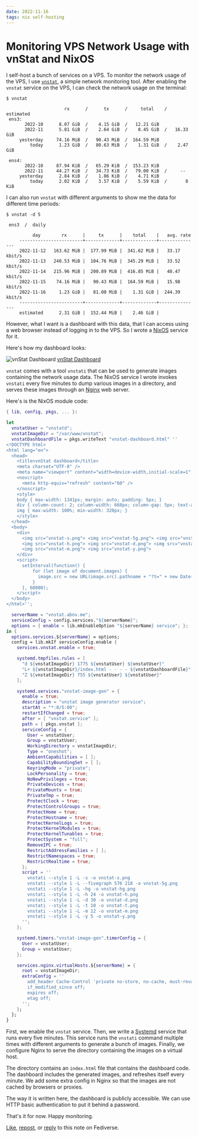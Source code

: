 ```yaml
---
date: 2022-11-16
tags: nix self-hosting
---
```


# Monitoring VPS Network Usage with vnStat and NixOS

I self-host a bunch of services on a VPS. To monitor the network usage of the VPS, I use
[`vnstat`](https://humdi.net/vnstat/), a simple network monitoring tool. After enabling the `vnstat`
service on the VPS, I can check the network usage on the terminal:

```
$ vnstat

                      rx      /      tx      /     total    /   estimated
 ens3:
       2022-10      8.07 GiB  /    4.15 GiB  /   12.21 GiB
       2022-11      5.81 GiB  /    2.64 GiB  /    8.45 GiB  /   16.33 GiB
     yesterday     74.16 MiB  /   90.43 MiB  /  164.59 MiB
         today      1.23 GiB  /   80.63 MiB  /    1.31 GiB  /    2.47 GiB

 ens4:
       2022-10     87.94 KiB  /   65.29 KiB  /  153.23 KiB
       2022-11     44.27 KiB  /   34.73 KiB  /   79.00 KiB  /     --
     yesterday      2.84 KiB  /    1.86 KiB  /    4.71 KiB
         today      2.02 KiB  /    3.57 KiB  /    5.59 KiB  /       8 KiB
```

I can also run `vnstat` with different arguments to show me the data for different time periods:

```
$ vnstat -d 5

 ens3  /  daily

          day        rx      |     tx      |    total    |   avg. rate
     ------------------------+-------------+-------------+---------------
     2022-11-12   163.62 MiB |  177.99 MiB |  341.62 MiB |   33.17 kbit/s
     2022-11-13   240.53 MiB |  104.76 MiB |  345.29 MiB |   33.52 kbit/s
     2022-11-14   215.96 MiB |  200.89 MiB |  416.85 MiB |   40.47 kbit/s
     2022-11-15    74.16 MiB |   90.43 MiB |  164.59 MiB |   15.98 kbit/s
     2022-11-16     1.23 GiB |   81.00 MiB |    1.31 GiB |  244.39 kbit/s
     ------------------------+-------------+-------------+---------------
     estimated      2.31 GiB |  152.44 MiB |    2.46 GiB |
```

However, what I want is a dashboard with this data, that I can access using a web browser instead of
logging in to the VPS. So I wrote a [NixOS](https://nixos.org/) service for it.

Here's how my dashboard looks:

![vnStat Dashboard](/files/vnstat-dashboard/dashboard.png "vnStat Dashboard")
[vnStat Dashboard](/files/vnstat-dashboard/dashboard.png "vnStat Dashboard")

`vnstat` comes with a tool `vnstati` that can be used to generate images containing the network usage data. The
NixOS service I wrote invokes `vnstati` every five minutes to dump various images in a directory, and serves
these images through an [Nginx](https://nginx.org/) web server.

Here's is the NixOS module code:

```nix
{ lib, config, pkgs, ... }:

let
  vnstatUser = "vnstatd";
  vnstatImageDir = "/var/www/vnstat";
  vnstatDashboardFile = pkgs.writeText "vnstat-dashboard.html" ''
<!DOCTYPE html>
<html lang="en">
  <head>
    <title>vnStat dashboard</title>
    <meta charset="UTF-8" />
    <meta name="viewport" content="width=device-width,initial-scale=1" />
    <noscript>
      <meta http-equiv="refresh" content="60" />
    </noscript>
    <style>
    body { max-width: 1341px; margin: auto; padding: 5px; }
    div { column-count: 2; column-width: 668px; column-gap: 5px; text-align: center }
    img { max-width: 100%; min-width: 320px; }
    </style>
  </head>
  <body>
    <div>
      <img src="vnstat-s.png"> <img src="vnstat-5g.png"> <img src="vnstat-hg.png">
      <img src="vnstat-h.png"> <img src="vnstat-d.png"> <img src="vnstat-t.png">
      <img src="vnstat-m.png"> <img src="vnstat-y.png">
    </div>
    <script>
      setInterval(function() {
          for (let image of document.images) {
            image.src = new URL(image.src).pathname + "?t=" + new Date().getTime();
          }
      }, 60000);
    </script>
  </body>
</html>'';

  serverName = "vnstat.abnv.me";
  serviceConfig = config.services."${serverName}";
  options = { enable = lib.mkEnableOption "${serverName} service"; };
in {
  options.services.${serverName} = options;
  config = lib.mkIf serviceConfig.enable {
    services.vnstat.enable = true;

    systemd.tmpfiles.rules = [
      "d ${vnstatImageDir} 1775 ${vnstatUser} ${vnstatUser}"
      "L+ ${vnstatImageDir}/index.html - - - - ${vnstatDashboardFile}"
      "Z ${vnstatImageDir} 755 ${vnstatUser} ${vnstatUser}"
    ];

    systemd.services."vnstat-image-gen" = {
      enable = true;
      description = "vnstat image generator service";
      startAt = "*:0/5:00";
      restartIfChanged = true;
      after = [ "vnstat.service" ];
      path = [ pkgs.vnstat ];
      serviceConfig = {
        User = vnstatUser;
        Group = vnstatUser;
        WorkingDirectory = vnstatImageDir;
        Type = "oneshot";
        AmbientCapabilities = [ ];
        CapabilityBoundingSet = [ ];
        KeyringMode = "private";
        LockPersonality = true;
        NoNewPrivileges = true;
        PrivateDevices = true;
        PrivateMounts = true;
        PrivateTmp = true;
        ProtectClock = true;
        ProtectControlGroups = true;
        ProtectHome = true;
        ProtectHostname = true;
        ProtectKernelLogs = true;
        ProtectKernelModules = true;
        ProtectKernelTunables = true;
        ProtectSystem = "full";
        RemoveIPC = true;
        RestrictAddressFamilies = [ ];
        RestrictNamespaces = true;
        RestrictRealtime = true;
      };
      script = ''
        vnstati --style 1 -L -s -o vnstat-s.png
        vnstati --style 1 -L --fivegraph 576 218 -o vnstat-5g.png
        vnstati --style 1 -L -hg -o vnstat-hg.png
        vnstati --style 1 -L -h 24 -o vnstat-h.png
        vnstati --style 1 -L -d 30 -o vnstat-d.png
        vnstati --style 1 -L -t 10 -o vnstat-t.png
        vnstati --style 1 -L -m 12 -o vnstat-m.png
        vnstati --style 1 -L -y 5 -o vnstat-y.png
      '';
    };

    systemd.timers."vnstat-image-gen".timerConfig = {
      User = vnstatUser;
      Group = vnstatUser;
    };

    services.nginx.virtualHosts.${serverName} = {
      root = vnstatImageDir;
      extraConfig = ''
        add_header Cache-Control 'private no-store, no-cache, must-revalidate, proxy-revalidate, max-age=0';
        if_modified_since off;
        expires off;
        etag off;
      '';
    };
  };
}
```

First, we enable the `vnstat` service. Then, we write a [Systemd](https://systemd.io/) service that
runs every five minutes. This service runs the `vnstati` command multiple times with different arguments to
generate a bunch of images. Finally, we configure Nginx to serve the directory containing the images
on a virtual host.

The directory contains an `index.html` file that contains the dashboard code. The dashboard includes
the generated images, and refreshes itself every minute. We add some extra config in Nginx so that
the images are not cached by browsers or proxies.

The way it is written here, the dashboard is publicly accessible. We can use HTTP basic authentication
to put it behind a password.

That's it for now. Happy monitoring.

[Like](https://types.pl/interact/109352440601326791?type=favourite), [repost](https://types.pl/interact/109352440601326791?type=reblog), or [reply](https://types.pl/interact/109352440601326791?type=reply) to this note on Fediverse.
